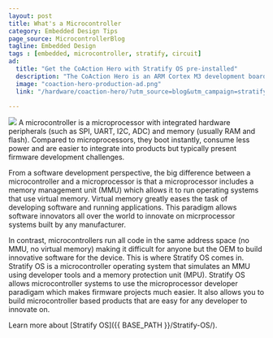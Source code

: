 ```yaml
---
layout: post
title: What's a Microcontroller
category: Embedded Design Tips
page_source: MicrocontrollerBlog
tagline: Embedded Design
tags : [embedded, microcontroller, stratify, circuit]
ad:
  title: "Get the CoAction Hero with Stratify OS pre-installed"
  description: "The CoAction Hero is an ARM Cortex M3 development board. It has Stratify OS pre-installed which gives you easy-to-use multi-threading, hardware abstraction and debugging all by simply connecting a USB cable."
  image: "coaction-hero-production-ad.png"
  link: "/hardware/coaction-hero/?utm_source=blog&utm_campaign=stratify_coaction_hero&utm_medium=ad&utm_content=a"

---
```

<img class="post_image" src="{{ BASE_PATH }}/images/microcontroller.svg" />
A microcontroller is a microprocessor with integrated hardware peripherals (such as SPI, UART, I2C, ADC) and memory (usually RAM and flash). Compared to microprocessors, they boot instantly, consume less power and are easier to integrate into products but typically present firmware development challenges.

From a software development perspective, the big difference between a microcontroller and a microprocessor is that a microprocessor includes a memory management unit (MMU) which allows it to run operating systems that use virtual memory.  Virtual memory greatly eases the task of developing software and running applications. This paradigm allows software innovators all over the world to innovate on micrprocessor systems built by any manufacturer.

In contrast, microcontrollers run all code in the same address space (no MMU, no virtual memory) making it difficult for anyone but the OEM to build innovative software for the device. This is where Stratify OS comes in. Stratify OS is a microcontroller operating system that simulates an MMU using developer tools and a memory protection unit (MPU). Stratify OS allows microcontroller systems to use the microprocessor developer paradigam which makes firmware projects much easier. It also allows you to build microcontroller based products that are easy for any developer to innovate on.

Learn more about [Stratify OS]({{ BASE_PATH }}/Stratify-OS/).
